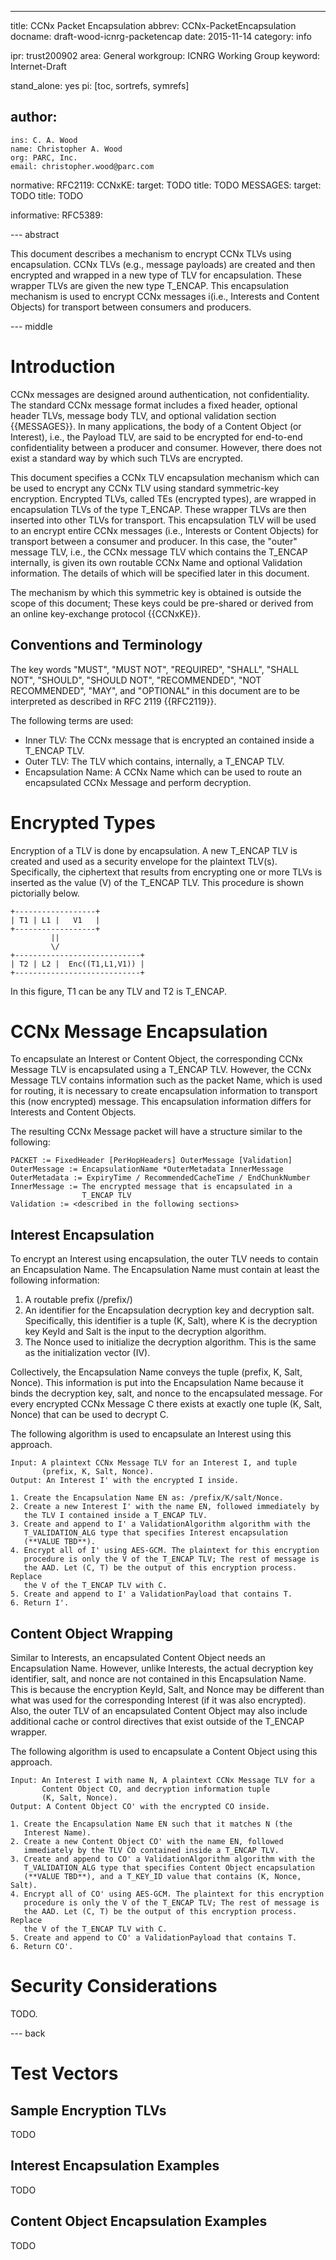 ---
title: CCNx Packet Encapsulation
abbrev: CCNx-PacketEncapsulation
docname: draft-wood-icnrg-packetencap
date: 2015-11-14
category: info

ipr: trust200902
area: General
workgroup: ICNRG Working Group
keyword: Internet-Draft

stand_alone: yes
pi: [toc, sortrefs, symrefs]

author:
 -
    ins: C. A. Wood
    name: Christopher A. Wood
    org: PARC, Inc.
    email: christopher.wood@parc.com

normative:
    RFC2119:
    CCNxKE:
        target: TODO
        title: TODO
    MESSAGES:
        target: TODO
        title: TODO

informative:
    RFC5389:

--- abstract

This document describes a mechanism to encrypt CCNx TLVs using encapsulation.
CCNx TLVs (e.g., message payloads) are created and then encrypted
and wrapped in a new type of TLV for encapsulation. These wrapper TLVs are
given the new type T_ENCAP. This encapsulation mechanism is used to encrypt
CCNx messages i(i.e., Interests and Content Objects) for transport between
consumers and producers.

--- middle

# Introduction

CCNx messages are designed around authentication, not confidentiality. The
standard CCNx message format includes a fixed header, optional header TLVs,
message body TLV, and optional validation section {{MESSAGES}}. In many applications,
the body of a Content Object (or Interest), i.e., the Payload TLV, are said to be
encrypted for end-to-end confidentiality between a producer and consumer.
However, there does not exist a standard way by which such TLVs are encrypted.

This document specifies a CCNx TLV encapsulation mechanism which can be used
to encrypt any CCNx TLV using standard symmetric-key encryption. Encrypted TLVs,
called TEs (encrypted types), are wrapped in encapsulation TLVs of the type T_ENCAP. These
wrapper TLVs are then inserted into other TLVs for transport. This encapsulation
TLV will be used to an encrypt entire CCNx messages (i.e., Interests or Content Objects)
for transport between a consumer and producer. In this case, the "outer" message TLV, i.e.,
the CCNx message TLV which contains the T_ENCAP internally, is given its own routable CCNx
Name and optional Validation information. The details of which will be specified later in
this document.

The mechanism by which this symmetric key is obtained is outside the scope of
this document; These keys could be pre-shared or derived from an online key-exchange
protocol {{CCNxKE}}.

##  Conventions and Terminology

The key words "MUST", "MUST NOT", "REQUIRED", "SHALL", "SHALL NOT", "SHOULD",
"SHOULD NOT", "RECOMMENDED", "NOT RECOMMENDED", "MAY", and "OPTIONAL" in this
document are to be interpreted as described in RFC 2119 {{RFC2119}}.

The following terms are used:

- Inner TLV: The CCNx message that is encrypted an contained inside a T_ENCAP TLV.
- Outer TLV: The TLV which contains, internally, a T_ENCAP TLV.
- Encapsulation Name: A CCNx Name which can be used to route an encapsulated
CCNx Message and perform decryption.

# Encrypted Types

Encryption of a TLV is done by encapsulation. A new T_ENCAP TLV is created and
used as a security envelope for the plaintext TLV(s). Specifically, the ciphertext
that results from encrypting one or more TLVs is inserted as the value (V) of
the T_ENCAP TLV. This procedure is shown pictorially below.

~~~
+------------------+
| T1 | L1 |   V1   |
+------------------+
         ||
         \/
+----------------------------+
| T2 | L2 |  Enc((T1,L1,V1)) |
+----------------------------+
~~~

In this figure, T1 can be any TLV and T2 is T_ENCAP.

<!-- wrap the value of a plaintext TLV in a new TLV container of type T_ENCAP.  -->

# CCNx Message Encapsulation

To encapsulate an Interest or Content Object, the corresponding CCNx Message TLV
is encapsulated using a T_ENCAP TLV. However, the CCNx Message TLV contains
information such as the packet Name, which is used for routing, it is necessary
to create encapsulation information to transport this (now encrypted) message.
This encapsulation information differs for Interests and Content Objects.

The resulting CCNx Message packet will have a structure similar to the following:

~~~
PACKET := FixedHeader [PerHopHeaders] OuterMessage [Validation]
OuterMessage := EncapsulationName *OuterMetadata InnerMessage
OuterMetadata := ExpiryTime / RecommendedCacheTime / EndChunkNumber
InnerMessage := The encrypted message that is encapsulated in a
                T_ENCAP TLV
Validation := <described in the following sections>
~~~

<!--
TODO: REWRITE ENCRYPTION ALGORITHMS TO STATE THAT AAD INCLUDES EVERYTHING EXCEPT VALIDATIONPAYLOAD.
-->

## Interest Encapsulation

To encrypt an Interest using encapsulation, the outer TLV needs to contain an
Encapsulation Name. The Encapsulation Name must contain at least the following
information:

1. A routable prefix (/prefix/)
2. An identifier for the Encapsulation decryption key and decryption salt.
Specifically, this identifier is a tuple (K, Salt), where K is the decryption key
KeyId and Salt is the input to the decryption algorithm.
3. The Nonce used to initialize the decryption algorithm. This is the same as
the initialization vector (IV).

Collectively, the Encapsulation Name conveys the tuple (prefix, K, Salt, Nonce).
This information is put into the Encapsulation Name because it binds the
decryption key, salt, and nonce to the encapsulated message. For every encrypted
CCNx Message C there exists at exactly one tuple (K, Salt, Nonce) that can be used
to decrypt C.

The following algorithm is used to encapsulate an Interest using this approach.

~~~
Input: A plaintext CCNx Message TLV for an Interest I, and tuple
       (prefix, K, Salt, Nonce).
Output: An Interest I' with the encrypted I inside.

1. Create the Encapsulation Name EN as: /prefix/K/salt/Nonce.
2. Create a new Interest I' with the name EN, followed immediately by
   the TLV I contained inside a T_ENCAP TLV.
3. Create and append to I' a ValidationAlgorithm algorithm with the
   T_VALIDATION_ALG type that specifies Interest encapsulation
   (**VALUE TBD**).
4. Encrypt all of I' using AES-GCM. The plaintext for this encryption
   procedure is only the V of the T_ENCAP TLV; The rest of message is
   the AAD. Let (C, T) be the output of this encryption process. Replace
   the V of the T_ENCAP TLV with C.
5. Create and append to I' a ValidationPayload that contains T.
6. Return I'.
~~~

<!--
Interest
Create a T_ENCAP packet
Encapsulation Name
    /routable/prefix/keyid/nonce
    The keyid identifies a (key, salt) pair as before
    The (salt, nonce) makes up the GCM-AES IV
Create an Interest and put it in an encrypted container (TE) after the Name
Add a ValidationAlg and ValidationPayload.  The ValidationAlg identifies that this scheme is being used and is 0-bytes of value.
-->

## Content Object Wrapping

Similar to Interests, an encapsulated Content Object needs an Encapsulation Name.
However, unlike Interests, the actual decryption key identifier, salt, and nonce
are not contained in this Encapsulation Name. This is because the encryption
KeyId, Salt, and Nonce may be different than what was used for the corresponding
Interest (if it was also encrypted). Also, the outer TLV of an encapsulated Content
Object may also include additional cache or control directives that exist outside
of the T_ENCAP wrapper.

The following algorithm is used to encapsulate a Content Object using this approach.

~~~
Input: An Interest I with name N, A plaintext CCNx Message TLV for a
       Content Object CO, and decryption information tuple
       (K, Salt, Nonce).
Output: A Content Object CO' with the encrypted CO inside.

1. Create the Encapsulation Name EN such that it matches N (the
   Interest Name).
2. Create a new Content Object CO' with the name EN, followed
   immediately by the TLV CO contained inside a T_ENCAP TLV.
3. Create and append to CO' a ValidationAlgorithm algorithm with the
   T_VALIDATION_ALG type that specifies Content Object encapsulation
   (**VALUE TBD**), and a T_KEY_ID value that contains (K, Nonce, Salt).
4. Encrypt all of CO' using AES-GCM. The plaintext for this encryption
   procedure is only the V of the T_ENCAP TLV; The rest of message is
   the AAD. Let (C, T) be the output of this encryption process. Replace
   the V of the T_ENCAP TLV with C.
5. Create and append to CO' a ValidationPayload that contains T.
6. Return CO'.
~~~

<!--
Content Object
Create a T_ENCAP
Encapsulation Name: matches Interest name
Put the response ContentObject in a TE (likely different number than the Interest).
Add a ValidationAlg with (KeyId, Nonce) used by the TE and ValidationPayload with the auth tag.
This ValidationAlg indicates that the KeyId/Nonce in the Name is not what is being used (unless they are equal).
One may put plaintext cache control directives (or other TLVs) in the T_ENCAP outside the encryption envelope.
-->

# Security Considerations

TODO.

--- back

# Test Vectors

## Sample Encryption TLVs

TODO

## Interest Encapsulation Examples

TODO

## Content Object Encapsulation Examples

TODO
